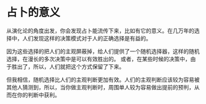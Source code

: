# 占卜的意义

从演化论的角度出发，你会发现占卜能流传下来，比如有它的意义。在几万年的选择中，人们发现这样的决策模式对于人的正确选择是有益的。

因为这些选择的把人们的主观屏蔽掉，给人们提供了一个随机选择器，这样的随机选择，在漫长的多次决策中是可以有效胜出的。 或者，在某些时候的决策中，由于胜出了，所以，人们就把这个方式保留了下来。

但我相信，随机选择比人们的主观判断更加有效。人们的主观判断应该较为容易被其他人猜测到，所以，当你做主观判断时，周围单人较为容易做出提前的预判，从而在你的判断中获利。

